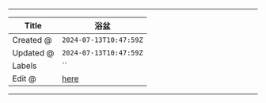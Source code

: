 -----

| Title     | 浴盆                                                 |
| --------- | -------------------------------------------------- |
| Created @ | `2024-07-13T10:47:59Z`                             |
| Updated @ | `2024-07-13T10:47:59Z`                             |
| Labels    | \`\`                                               |
| Edit @    | [here](https://github.com/junxnone/ywiki/issues/4) |

-----

